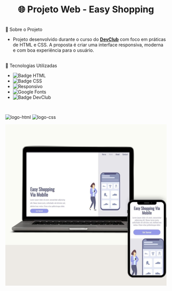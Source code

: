 <h1 align="center"> 🌐 Projeto Web - Easy Shopping</h1>

<br>
📌 Sobre o Projeto

- Projeto desenvolvido durante o curso do **[DevClub](https://rodolfomori.com.br/devclub)** com foco em práticas de HTML e CSS. A proposta é criar uma interface responsiva, moderna e com boa experiência para o usuário.



<br>
🚀 Tecnologias Utilizadas

- ![Badge HTML](https://img.shields.io/badge/HTML5-E34F26?logo=html5&logoColor=white)
- ![Badge CSS](https://img.shields.io/badge/CSS3-1572B6?logo=css3&logoColor=white)
- ![Responsivo](https://img.shields.io/badge/Responsivo-Mobile%20First-28a745?logo=responsive&logoColor=white)
- ![Google Fonts](https://img.shields.io/badge/Google%20Fonts-Usado-blue?logo=googlefonts&logoColor=white)
- ![Badge DevClub](https://img.shields.io/badge/Feito%20no%20DevClub-rodolfomori.com.br-blueviolet)
<br>
<p> <img src="https://img.shields.io/badge/HTML-239120?style=for-the-badge&logo=html5&logoColor=white" alt="logo-html"/> 
 <img src="https://img.shields.io/badge/CSS3-1572B6?style=for-the-badge&logo=css3&logoColor=white" alt="logo-css"/>
</p>
<img src="https://github.com/RafaFrauzino/Projeto-Easy-Shopping/blob/main/assets/Minimalist%20Website%20Launch%20Computer%20Mockup%20Instagram%20Post.jpg?raw=true">
